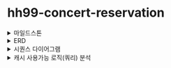 # hh99-concert-reservation

<details>
<summary>마일드스톤</summary>

<img width="1681" alt="image" src="https://github.com/AllenChoiwonwoo/hh99-concert-reservation/assets/54317334/9634e767-19a9-49b7-b792-0aa9e2c0cda4">


</details>


<details>
<summary>ERD</summary>

![image](https://github.com/AllenChoiwonwoo/hh99-concert-reservation/assets/54317334/dd68ce3d-9816-454f-96a7-9f997c0db0cc)

</details>

<details>
<summary>시퀀스 다이어그램</summary>

![image](https://github.com/AllenChoiwonwoo/hh99-concert-reservation/assets/54317334/f3e091c9-9caf-4705-b7be-ceeb6a26110e)
![image](https://github.com/AllenChoiwonwoo/hh99-concert-reservation/assets/54317334/c8455153-a850-43be-b79c-0ae5c02f22b6)
![image](https://github.com/AllenChoiwonwoo/hh99-concert-reservation/assets/54317334/d6efd208-7897-421f-9757-f536c982f6e1)

</details>


<details>
<summary>캐시 사용가능 로직(쿼리) 분석
</summary>

## Redis 를 통한 성능 개선가능 API

### 콘서트 정보 조회

- **조회 주기** : 높음
- **변경 주기** : 낮음
- **실시간 성** : 중요
- **결론**(Caching & Strategy) : 1. `Redis`  & `데이터 변경시 즉시 캐시 업데이트`
    - **케이스별 고민** :
        1. `Redis`  & `데이터 변경시 즉시 캐시 업데이트`
            1. 레디스에 **콘서트일정**을 저장해놓고 사용한다.
               ”admin이 콘서트일정 정보 변경 시” 레디스 캐시를 업데이트
            2. “콘서트 정보 조회”는 스파이크에서 DB를 사용조차 하지 않게 보호한다.
               또한, 콘서트의 정보가 변경되어 Redis의 데이터가 변경되어야할 일은 스파이크 기간엔 상식적으로 없어야한다.

        2. `Redis` + `로컬캐시` & 유효성 검증 →`DB select & caching & 응답`
            1. 레디스에는 콘서트 일정 변경 플래그(timemile)만 저장
               콘서트 일정을 서버의 로컬 캐시에 담아놓는다.
                1. redis의 데이터를 spring으로 가져와서 ObjectMapping 하는 시간을 줄인다 & 통신비용 을 줄인다.
            2. 콘서트 일정 조회요청이 오면 레디스의 플래그 체크 후<br>
               if: 유효하면 바로 응답<br>
               else: 유효하지 않으면 DB select & caching 업데이트 & 응답
        3. `Read DB (+DB의 캐싱)` & `로컬 캐싱 2초`
            - 로컬 캐싱 2초 : “정보를 잘못 등록해놔서 급하게 콘서트 정보를 업데이트” 했다고 가정했을때 2초 때문에 문제가 커질일은 없을것으로 예상된다. ( 1시간 이슈 == 1시간 2초 이슈 )
            - DB 캐싱 : ‘콘서트 정보 조회’ api 는 조회해야할 데이터가 계속 동일하다.  DB 의 값이 변경되기 전까지는 DB에 캐싱이 잘 동작할 것이다.
            - Active 유저는 제한이 되어있으니 DB가 견딜 수 있다.
            - 레디스도 매우 중요한 자원이기에, 레디스를 위해 Read DB가 좀 더 일하는 것도 방법이라고 생각한다.

### 콘서트 전체 좌석 현황 조회

- **조회 주기** : 매우 높음
- **변경 주기** : 높음
- **실시간 성** : 중상
- **결론** :  4. Redis - List<`SeatsInfo`: String>사용 & 10초마다 업데이트
    - **케이스별 고민** :
        1. `로컬캐시` - expiration 2초
            1. DB select + '로컬캐시' 하게 해서 좌석상태를 최대한 가져가게 한다.
               다음조회하는 사람은 캐시된 좌석상태를 가져간다. (어짜피 유저의 무한 새로고침이 있을 것이기에 정확한 실시간성은 일부 포기)
               2초에 한번 정도면 DB도 견딜 수 있을 것이다.
        2. Redis - List<`SeatsInfo`: String>사용 & 개별 좌석들을 상태가 변경될때마다 즉시 업데이트
            1. 캐시를 쓰더라도 변경주기가 높아서 계속 evict 가 발생해야 할 것이다.
        4. Redis - List<`SeatsInfo`: String>사용 & 10초마다 업데이트
            1. Active유저들이 “전체 좌석 예매 현황”을 지속적으로 요청할 것으로 예상되므로 캐싱을 걸지만, 10초정도 버퍼를 두어 DB의 부하를 줄인다.
            2. 10초 동안은 DB 커넥션도 일어나지 않을 것이다.

### 개별 좌석 현황 조회

- **조회 주기** : 중(하지만 요청이 몰릴 수 있음)
- **변경 주기** : 낮음
- **실시간 성** : 중상
- **결론** : 1.  Redis - `Key:Value`  & 실시간 캐시 업데이트
    - **케이스별 고민** :
        1. Redis - `Key:Value`  & 실시간 캐시 업데이트
            1. 좌석의 예약 상태를 관리하는 주체를 Redis 로 사용한다.
            2. 좌석이 예약되기 전까지만 몰리는 트레픽에 대해서 처리하면 되므로 Redis 로 빠르게 처리한다.
            3. 좌석이 몇개나 되겠는가
               잠실주경기장이 약 7만석, 7일간 해도 49만석, 49만개의 키만 있으면 된다.
               개별 좌석의 예약 상태(true/false) 조회면 데이터 양도 적다.
           4. TTL도 설정할 수 있어, "임시 예약 만료 에 대해서" 컨트롤하지 않아도 된다.

        2. DB+로컬캐시 & Expire 1초
            1. 좌석 예약시에 DB검증이 필수로 필요하기에 2초 정도 버퍼를 둔다.
            2. active유저들의 자리 예약을 위한 스파이크는 찰나의 순간이다.
               이때 동시요청은 레디스를 쓰더라도 크게 줄여주지는 못할것 같다.
               핸들링 가능한 수준이라면 DB와 1초 로컬 캐시로 커버하고 레디스는 다른일을 집중하는게 어떨까
            3. DB 조회시 인덱스를 사용해 단건 조회를 하므로 매우 빠를 것이다.

</details>

